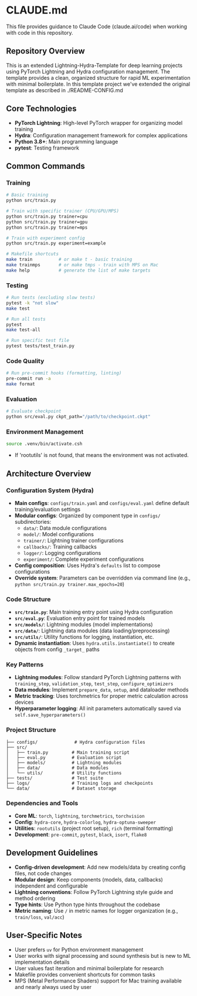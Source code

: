 # CLAUDE.md

This file provides guidance to Claude Code (claude.ai/code) when working with code in this repository.

## Repository Overview

This is an extended Lightning-Hydra-Template for deep learning projects using PyTorch Lightning and Hydra configuration management. The template provides a clean, organized structure for rapid ML experimentation with minimal boilerplate.  In this template project we've extended the original template as described in ./README-CONFIG.md

## Core Technologies

- **PyTorch Lightning**: High-level PyTorch wrapper for organizing model training
- **Hydra**: Configuration management framework for complex applications
- **Python 3.8+**: Main programming language
- **pytest**: Testing framework

## Common Commands

### Training
```bash
# Basic training
python src/train.py

# Train with specific trainer (CPU/GPU/MPS)
python src/train.py trainer=cpu
python src/train.py trainer=gpu
python src/train.py trainer=mps

# Train with experiment config
python src/train.py experiment=example

# Makefile shortcuts
make train          # or make t - basic training
make trainmps       # or make tmps - train with MPS on Mac
make help           # generate the list of make targets
```

### Testing
```bash
# Run tests (excluding slow tests)
pytest -k "not slow"
make test

# Run all tests
pytest
make test-all

# Run specific test file
pytest tests/test_train.py
```

### Code Quality
```bash
# Run pre-commit hooks (formatting, linting)
pre-commit run -a
make format
```

### Evaluation
```bash
# Evaluate checkpoint
python src/eval.py ckpt_path="/path/to/checkpoint.ckpt"
```

### Environment Management
```bash
source .venv/bin/activate.csh
```
- If 'rootutils' is not found, that means the environment was not activated.

## Architecture Overview

### Configuration System (Hydra)
- **Main configs**: `configs/train.yaml` and `configs/eval.yaml` define default training/evaluation settings
- **Modular configs**: Organized by component type in `configs/` subdirectories:
  - `data/`: Data module configurations
  - `model/`: Model configurations  
  - `trainer/`: Lightning trainer configurations
  - `callbacks/`: Training callbacks
  - `logger/`: Logging configurations
  - `experiment/`: Complete experiment configurations
- **Config composition**: Uses Hydra's `defaults` list to compose configurations
- **Override system**: Parameters can be overridden via command line (e.g., `python src/train.py trainer.max_epochs=20`)

### Code Structure
- **`src/train.py`**: Main training entry point using Hydra configuration
- **`src/eval.py`**: Evaluation entry point for trained models
- **`src/models/`**: Lightning modules (model implementations)
- **`src/data/`**: Lightning data modules (data loading/preprocessing)
- **`src/utils/`**: Utility functions for logging, instantiation, etc.
- **Dynamic instantiation**: Uses `hydra.utils.instantiate()` to create objects from config `_target_` paths

### Key Patterns
- **Lightning modules**: Follow standard PyTorch Lightning patterns with `training_step`, `validation_step`, `test_step`, `configure_optimizers`
- **Data modules**: Implement `prepare_data`, `setup`, and dataloader methods
- **Metric tracking**: Uses torchmetrics for proper metric calculation across devices
- **Hyperparameter logging**: All init parameters automatically saved via `self.save_hyperparameters()`

### Project Structure
```
├── configs/              # Hydra configuration files
├── src/
│   ├── train.py         # Main training script
│   ├── eval.py          # Evaluation script
│   ├── models/          # Lightning modules
│   ├── data/            # Data modules  
│   └── utils/           # Utility functions
├── tests/               # Test suite
├── logs/                # Training logs and checkpoints
└── data/                # Dataset storage
```

### Dependencies and Tools
- **Core ML**: `torch`, `lightning`, `torchmetrics`, `torchvision`
- **Config**: `hydra-core`, `hydra-colorlog`, `hydra-optuna-sweeper`
- **Utilities**: `rootutils` (project root setup), `rich` (terminal formatting)
- **Development**: `pre-commit`, `pytest`, `black`, `isort`, `flake8`

## Development Guidelines

- **Config-driven development**: Add new models/data by creating config files, not code changes
- **Modular design**: Keep components (models, data, callbacks) independent and configurable
- **Lightning conventions**: Follow PyTorch Lightning style guide and method ordering
- **Type hints**: Use Python type hints throughout the codebase
- **Metric naming**: Use `/` in metric names for logger organization (e.g., `train/loss`, `val/acc`)

## User-Specific Notes

- User prefers `uv` for Python environment management
- User works with signal processing and sound synthesis but is new to ML implementation details
- User values fast iteration and minimal boilerplate for research
- Makefile provides convenient shortcuts for common tasks
- MPS (Metal Performance Shaders) support for Mac training available and nearly always used by user
